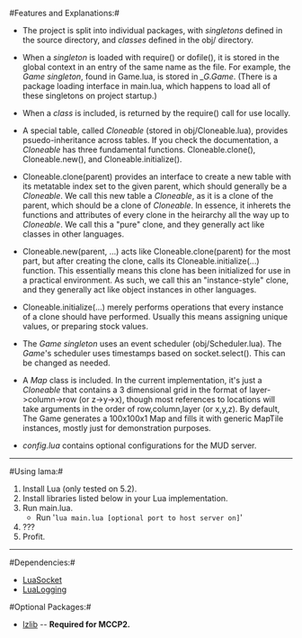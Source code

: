 #Features and Explanations:#
 * The project is split into individual packages, with *singletons* defined in the source directory, and *classes* defined in the obj/ directory.

 * When a *singleton* is loaded with require() or dofile(), it is stored in the global context in an entry of the same name as the file. For example, the *Game singleton*, found in Game.lua, is stored in *_G.Game*. (There is a package loading interface in main.lua, which happens to load all of these singletons on project startup.)

 * When a *class* is included, is returned by the require() call for use locally.

 * A special table, called *Cloneable* (stored in obj/Cloneable.lua), provides psuedo-inheritance across tables. If you check the documentation, a *Cloneable* has three fundamental functions. Cloneable.clone(), Cloneable.new(), and Cloneable.initialize().

 * Cloneable.clone(parent) provides an interface to create a new table with its metatable index set to the given parent, which should generally be a *Cloneable*. We call this new table a *Cloneable*, as it is a clone of the parent, which should be a clone of *Cloneable*. In essence, it inherets the functions and attributes of every clone in the heirarchy all the way up to *Cloneable*. We call this a "pure" clone, and they generally act like classes in other languages.

 * Cloneable.new(parent, ...) acts like Cloneable.clone(parent) for the most part, but after creating the clone, calls its Cloneable.initialize(...) function. This essentially means this clone has been initialized for use in a practical environment. As such, we call this an "instance-style" clone, and they generally act like object instances in other languages.

 * Cloneable.initialize(...) merely performs operations that every instance of a clone should have performed. Usually this means assigning unique values, or preparing stock values.

 * The *Game singleton* uses an event scheduler (obj/Scheduler.lua). The *Game*'s scheduler uses timestamps based on socket.select(). This can be changed as needed.

 * A *Map* class is included. In the current implementation, it's just a *Cloneable* that contains a 3 dimensional grid in the format of layer->column->row (or z->y->x), though most references to locations will take arguments in the order of row,column,layer (or x,y,z). By default, The Game generates a 100x100x1 Map and fills it with generic MapTile instances, mostly just for demonstration purposes.

 * *config.lua* contains optional configurations for the MUD server.

---

#Using lama:#
 1. Install Lua (only tested on 5.2).
 2. Install libraries listed below in your Lua implementation.
 3. Run main.lua.
    * Run '`lua main.lua [optional port to host server on]`'
 4. ???
 5. Profit.

---

#Dependencies:#
 * [LuaSocket](http://w3.impa.br/~diego/software/luasocket/)
 * [LuaLogging](http://www.keplerproject.org/lualogging/)

#Optional Packages:#
 * [lzlib](https://github.com/LuaDist/lzlib) -- **Required for MCCP2.**
